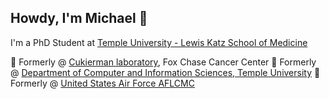 ## Howdy, I'm Michael 👋
I'm a PhD Student at [Temple University - Lewis Katz School of Medicine](https://www.temple.edu/)

🧫 Formerly @ [Cukierman laboratory](https://www.foxchase.org/edna-cukierman), Fox Chase Cancer Center
🦉 Formerly @ [Department of Computer and Information Sciences, Temple University](https://cis.temple.edu)
🦅 Formerly @ [United States Air Force AFLCMC](https://af.mil)


